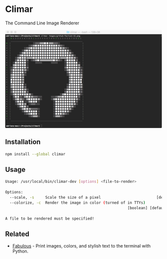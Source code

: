 # Climar

The Command Line Image Renderer

![Screenshot of tests](./images/screenshot.png)


## Installation

```sh
npm install --global climar
```


## Usage

```sh
Usage: /usr/local/bin/climar-dev [options] <file-to-render>

Options:
  --scale, -s     Scale the size of a pixel                         [default: 1]
  --colorize, -c  Render the image in color (turned of in TTYs)
                                                       [boolean] [default: true]

A file to be rendered must be specified!
```

## Related

- [Fabulous] - Print images, colors, and stylish text to the terminal with Python.

[Fabulous]: https://jart.github.io/fabulous/
